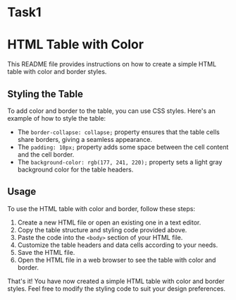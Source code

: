 # Task1
# HTML Table with Color

This README file provides instructions on how to create a simple HTML table with color and border styles.

## Styling the Table

To add color and border to the table, you can use CSS styles. Here's an example of how to style the table:

- The `border-collapse: collapse;` property ensures that the table cells share borders, giving a seamless appearance.
- The `padding: 10px;` property adds some space between the cell content and the cell border.
- The `background-color: rgb(177, 241, 220);` property sets a light gray background color for the table headers.


## Usage

To use the HTML table with color and border, follow these steps:

1. Create a new HTML file or open an existing one in a text editor.
2. Copy the table structure and styling code provided above.
3. Paste the code into the `<body>` section of your HTML file.
4. Customize the table headers and data cells according to your needs.
5. Save the HTML file.
6. Open the HTML file in a web browser to see the table with color and border.

That's it! You have now created a simple HTML table with color and border styles. Feel free to modify the styling code to suit your design preferences.
